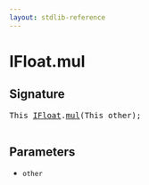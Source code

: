 ```yaml
---
layout: stdlib-reference
---
```


# IFloat\.mul

## Signature 

<pre>
<span class="code_keyword">This</span> <a href="/stdlib-reference/interfaces/IFloat/index" class="code_type">IFloat</a>.<a href="/stdlib-reference/interfaces/IFloat/mul">mul</a>(<span class="code_keyword">This</span> <span class='code_param'>other</span>);

</pre>

## Parameters

* `other`

